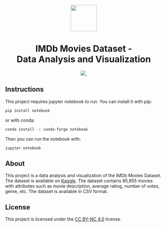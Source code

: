 <p align="center">
  <a href="https://www.kaggle.com/datasets/rajugc/imdb-movies-dataset-based-on-genre">
    <picture>
      <img src="https://upload.wikimedia.org/wikipedia/commons/thumb/6/69/IMDB_Logo_2016.svg/2560px-IMDB_Logo_2016.svg.png" height="84">
    </picture>
  </a>
</p>
    <h1 align="center">IMDb Movies Dataset -</br>
    Data Analysis and Visualization
    </h1>

<p align="center">
  <a aria-label="IMDb Movies dataset - Kaggle" href="https://www.kaggle.com/datasets/rajugc/imdb-movies-dataset-based-on-genre">
    <img src="https://img.shields.io/badge/Kaggle-035a7d?style=for-the-badge&logo=kaggle&logoColor=white">
  </a>
  <a aria-label="License" href="https://github.com/fisinik/imdb-movies-dataset-analysis-and-visualization/blob/main/LICENSE.md">
    <img alt="" src="https://img.shields.io/badge/License-CC_BY--NC_4.0-lightgrey.svg">
  </a>
</p>

## Instructions

This project requires jupyter notebook to run. You can install it with pip:

```bash
pip install notebook
```

or with conda:

```bash
conda install -c conda-forge notebook
```

Then you can run the notebook with:

```bash
jupyter notebook
```

## About

This project is a data analysis and visualization of the IMDb Movies Dataset. The dataset is available on [Kaggle](https://www.kaggle.com/datasets/rajugc/imdb-movies-dataset-based-on-genre). The dataset contains 85,855 movies with attributes such as movie description, average rating, number of votes, genre, etc. The dataset is available in CSV format.

## License

This project is licensed under the [CC BY-NC 4.0](https://creativecommons.org/licenses/by-nc/4.0/) license.
